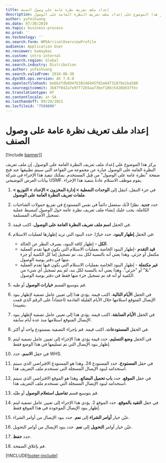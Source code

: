 ```yaml
---
title: إعداد ملف تعريف نظرة عامة على وصول الصنف
description: يركز هذا الموضوع على إعداد ملف تعريف النظرة العامة على الوصول.
author: yufeihuang
ms.date: 07/30/2019
ms.topic: business-process
ms.prod: ''
ms.technology: ''
ms.search.form: WMSArrivalOverviewProfile
audience: Application User
ms.reviewer: kamaybac
ms.custom: intro-internal
ms.search.region: Global
ms.search.industry: Distribution
ms.author: yufeihuang
ms.search.validFrom: 2016-06-30
ms.dyn365.ops.version: AX 7.0.0
ms.openlocfilehash: bebb2fdb894fb38246d45f03a84f31879e1ba580
ms.sourcegitcommit: 3b87f042a7e97f72b5aa73bef186c5426b937fec
ms.translationtype: HT
ms.contentlocale: ar-SA
ms.lasthandoff: 09/29/2021
ms.locfileid: "7580806"
---
```

# <a name="set-up-an-item-arrival-overview-profile"></a>إعداد ملف تعريف نظرة عامة على وصول الصنف

[!include [banner](../../includes/banner.md)]]

يركز هذا الموضوع على إعداد ملف تعريف النظرة العامة على الوصول. إن ملف تعريف النظرة العامة على الوصول عبارة عن مجموعة من القواعد التي سيتم تطبيقها عند فتح صفحة "نظرة عامة على الوصول" من قِبل المستخدم. يمكنك تنفيذ هذا الإجراء في شركة بيانات العرض التوضيحي USMF. يقوم موظف الاستلام عادةً بتنفيذ هذا الإجراء.

1. في جزء التنقل، انتقل إلى **الوحدات النمطية > إدارة المخزون > الإعداد > التوزيع > ملفات تعريف النظرة العامة على الوصول‬**.
2. حدد **جديد**. نظرًا لأنك ستعمل دائماً في نفس المستودع في تفريغ حمولات الشاحنات الكاملة، يجب عليك إنشاء ملف تعريف نظرة عامة حول الوصول لتبسيط عملية تسجيل الأصناف المستلمة.  
3. في الحقل **اسم ملف تعريف النظرة العامة على الوصول**، اكتب قيمة.
4. في الحقل **إظهار البنود**، حدد خيارًا. حدد البنود التي تريد إظهارها لعمليات الاستلام:  

    - **الكل** – إظهار كافة البنود، بصرف النظر عن الحالة.   
    - **قيد التقدم** -إظهار البنود الخاصة بعمليات الاستلام التي يكون فيها تقدم العملية مكتمل أو جزئي. وهذا يعني أنه بالنسبة لكل بند، تم تسجيل إما كل الكمية أو جزء منها في دفتر يومية الوصول.   
    - **غير مكتملة** - إظهار البنود الخاصة بعمليات الاستلام التي يكون فيها تقدم العملية "بلا" أو "جزئي". وهذا يعني أنه بالنسبة لكل بند، لم يتم تسجيل أي شيء من الكمية أو أنه قد تم تسجيل جزء منها فقط في دفتر يومية الوصول.  

5. قم بتوسيع القسم **خيارات الوصول** أو طيه.
6. في الحقل **الأيام التالية**، اكتب قيمة. يؤدي هذا إلى تعيين عامل تصفية لإظهار بنود الإيصال المتوقع استلامها خلال الأيام القليلة القادمة (اعتماداً على الرقم الذي قمت بتعيينه).  
7. في الحقل **الأيام السابقة**، اكتب قيمة. يؤدي هذا إلى تعيين عامل تصفية لإظهار بنود الإيصال المتوقع استلامها منذ عدة أيام سابقة.  
8. في الحقل **المستودعات**، اكتب قيمة. قم بإجراء التصفية بمستودع واحد أو أكثر.  
9. في الحقل **وضع التسليم**، حدد قيمة يؤدي هذا الإجراء إلى تعيين عامل تصفية ليتم إظهار بنود الإيصال التي تم تسليمها في هذا الوضع فقط.  
10. في حقل **الاسم**، حدد WHS.
11. في حقل **المستودع**، حدد المستودع 24. وهذا هو المستودع الافتراضي الذي سيتم استخدامه لبنود الإيصال المسجلة التي تستخدم ملف التعريف هذا.  
12. في حقل **الموقع**، حدد **باب تحميل البضائع**. وهذا هو الموقع الافتراضي الذي سيتم استخدامه لبنود الإيصال المسجلة التي تستخدم ملف التعريف هذا.  
13. قم بتوسيع قسم **تفاصيل استعلام الوصول** أو طيّه.
14. في حقل **التقيد بالموقع**، حدد الموقع 2. يؤدي هذا الإجراء إلى تعيين عامل تصفية ليتم إظهار بنود الإيصال الموجودة في هذا الموقع فقط.  
15. عيّن خيار **أوامر الشراء** إلى **نعم**. حدد بنود الإيصال من أوامر الشراء.  
16. عيّن خيار أوامر **التحويل** إلى **نعم**. حدد بنود الإيصال من أوامر التحويل.  
17. حدد **حفظ**.
18. قم بإغلاق الصفحة.



[!INCLUDE[footer-include](../../../includes/footer-banner.md)]